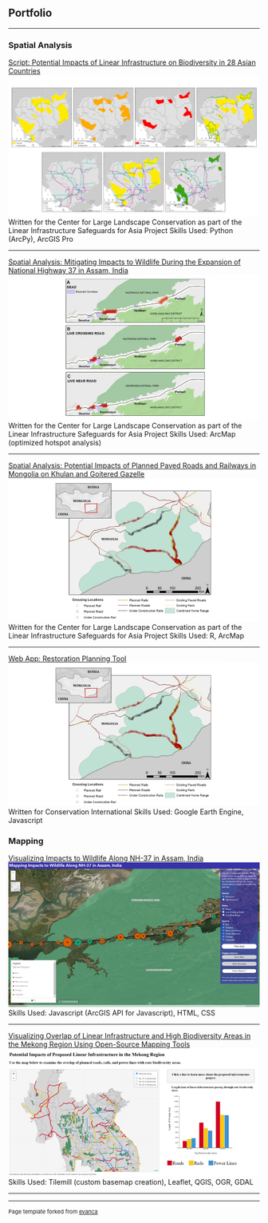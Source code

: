 ## Portfolio

---

### Spatial Analysis 


[Script: Potential Impacts of Linear Infrastructure on Biodiversity in 28 Asian Countries](https://github.com/gstonecipher/LISA_LI_country_overlap)
<img src="images/LISA_Maps_Thumb.png?raw=true"/>
Written for the Center for Large Landscape Conservation as part of the Linear Infrastructure Safeguards for Asia Project
Skills Used: Python (ArcPy), ArcGIS Pro

---
[Spatial Analysis: Mitigating Impacts to Wildlife During the Expansion of
National Highway 37 in Assam, India](https://largelandscapes.org/wp-content/uploads/2021/09/LISA_Annex1_SpatialAnalysis_FINAL.pdf#page=53)
<img src="images/Assam_Maps_Thumb.png?raw=true"/>
Written for the Center for Large Landscape Conservation as part of the Linear Infrastructure Safeguards for Asia Project
Skills Used: ArcMap (optimized hotspot analysis)

---
[Spatial Analysis: Potential Impacts of Planned Paved Roads and Railways in
Mongolia on Khulan and Goitered Gazelle](https://largelandscapes.org/wp-content/uploads/2021/09/LISA_Annex1_SpatialAnalysis_FINAL.pdf#page=70)
<img src="images/Ungulate_Map_Thumb.png?raw=true"/>
Written for the Center for Large Landscape Conservation as part of the Linear Infrastructure Safeguards for Asia Project
Skills Used: R, ArcMap

---
[Web App: Restoration Planning Tool]([NEEDURL)
<img src="images/Ungulate_Map_Thumb.png?raw=true"/>
Written for Conservation International
Skills Used: Google Earth Engine, Javascript

### Mapping

[Visualizing Impacts to Wildlife Along NH-37 in Assam, India](https://www.personal.psu.edu/gcs5243/FinalProject/)
<img src="images/Roadkill_App_Thumb.png?raw=true"/>
Skills Used: Javascript (ArcGIS API for Javascript), HTML, CSS

---

[Visualizing Overlap of Linear Infrastructure and High Biodiversity Areas in the Mekong Region Using Open-Source Mapping Tools](https://gstonecipher.github.io/OpenWebMapping/index.html)
<img src="images/Mekong_Thumb.png?raw=true"/>
Skills Used: Tilemill (custom basemap creation), Leaflet, QGIS, OGR, GDAL

---






---
<p style="font-size:11px">Page template forked from <a href="https://github.com/evanca/quick-portfolio">evanca</a></p>
<!-- Remove above link if you don't want to attibute -->
